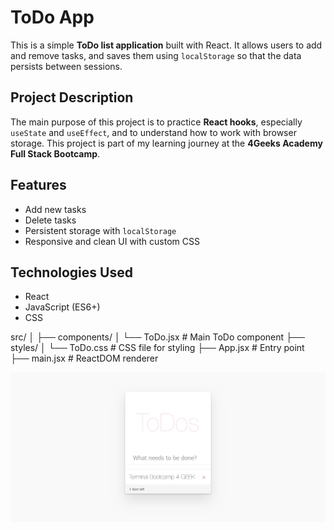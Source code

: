 # ToDo App

This is a simple **ToDo list application** built with React. It allows users to add and remove tasks, and saves them using `localStorage` so that the data persists between sessions.

## Project Description

The main purpose of this project is to practice **React hooks**, especially `useState` and `useEffect`, and to understand how to work with browser storage. This project is part of my learning journey at the **4Geeks Academy Full Stack Bootcamp**.

## Features

- Add new tasks
- Delete tasks
- Persistent storage with `localStorage`
- Responsive and clean UI with custom CSS

## Technologies Used

- React
- JavaScript (ES6+)
- CSS


src/
│
├── components/
│   └── ToDo.jsx        # Main ToDo component
├── styles/
│   └── ToDo.css        # CSS file for styling
├── App.jsx             # Entry point
├── main.jsx            # ReactDOM renderer

![Preview of the ToDo App](./src/assets/Screenshot%202025-07-28%20at%2016-34-37%20Vite%20React.png)
